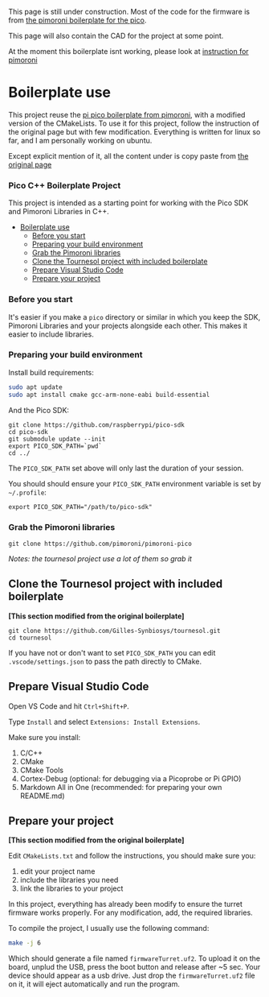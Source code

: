 This page is still under construction. Most of the code for the firmware is from [the pimoroni boilerplate for the pico](https://github.com/pimoroni/pico-boilerplate).

This page will also contain the CAD for the project at some point.

At the moment this boilerplate isnt working, please look at [instruction for pimoroni](boilerplate_instructions.md)

# Boilerplate use

This project reuse the [pi pico boilerplate from pimoroni](https://github.com/pimoroni/pico-boilerplate), with a modified version of the CMakeLists. To use it for this project, follow the instruction of the original page but with few modification. Everything is written for linux so far, and I am personally working on ubuntu.

Except explicit mention of it, all the content under is copy paste from [the original page](https://github.com/pimoroni/pico-boilerplate)

### Pico C++ Boilerplate Project<!-- omit in toc -->

This project is intended as a starting point for working with the Pico SDK and Pimoroni Libraries in C++.

- [Boilerplate use](#boilerplate-use)
    - [Before you start](#before-you-start)
    - [Preparing your build environment](#preparing-your-build-environment)
    - [Grab the Pimoroni libraries](#grab-the-pimoroni-libraries)
  - [Clone the Tournesol project with included boilerplate](#clone-the-tournesol-project-with-included-boilerplate)
  - [Prepare Visual Studio Code](#prepare-visual-studio-code)
  - [Prepare your project](#prepare-your-project)

### Before you start

It's easier if you make a `pico` directory or similar in which you keep the SDK, Pimoroni Libraries and your projects alongside each other. This makes it easier to include libraries.

### Preparing your build environment

Install build requirements:

```bash
sudo apt update
sudo apt install cmake gcc-arm-none-eabi build-essential
```

And the Pico SDK:

```
git clone https://github.com/raspberrypi/pico-sdk
cd pico-sdk
git submodule update --init
export PICO_SDK_PATH=`pwd`
cd ../
```

The `PICO_SDK_PATH` set above will only last the duration of your session.

You should should ensure your `PICO_SDK_PATH` environment variable is set by `~/.profile`:

```
export PICO_SDK_PATH="/path/to/pico-sdk"
```

### Grab the Pimoroni libraries

```
git clone https://github.com/pimoroni/pimoroni-pico
```
*Notes: the tournesol project use a lot of them so grab it*

## Clone the Tournesol project with included boilerplate 
**[This section modified from the original boilerplate]** 
```
git clone https://github.com/Gilles-Synbiosys/tournesol.git
cd tournesol
```

If you have not or don't want to set `PICO_SDK_PATH` you can edit `.vscode/settings.json` to pass the path directly to CMake.

## Prepare Visual Studio Code

Open VS Code and hit `Ctrl+Shift+P`.

Type `Install` and select `Extensions: Install Extensions`.

Make sure you install:

1. C/C++
2. CMake
3. CMake Tools
4. Cortex-Debug (optional: for debugging via a Picoprobe or Pi GPIO)
5. Markdown All in One (recommended: for preparing your own README.md)

## Prepare your project

**[This section modified from the original boilerplate]** 

Edit `CMakeLists.txt` and follow the instructions, you should make sure you:

1. edit your project name
2. include the libraries you need
2. link the libraries to your project

In this project, everything has already been modify to ensure the turret firmware works properly. For any modification, add, the required libraries.

To compile the project, I usually use the following command: 

``` bash
make -j 6
```
Which should generate a file named `firmwareTurret.uf2`. To upload it on the board, unplud the USB, press the boot button and release after ~5 sec. Your device should appear as a usb drive. Just drop the `firmwareTurret.uf2` file on it, it will eject automatically and run the program.
